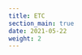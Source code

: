 ```yaml
---
title: ETC
section_main: true
date: 2021-05-22
weight: 2
---
```


<script>
    location.href = "vscode"
</script>